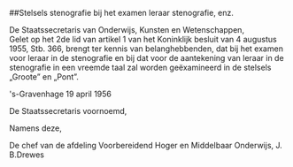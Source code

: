 <meta http-equiv='Content-Type' content='text/html; charset=utf-8' />

##Stelsels stenografie bij het examen leraar stenografie, enz.

De Staatssecretaris van Onderwijs, Kunsten en Wetenschappen,  
Gelet op het 2de lid van artikel 1 van het Koninklijk besluit van 4 augustus 1955, Stb. 366,
brengt ter kennis van belanghebbenden, dat bij het examen voor leraar in de stenografie en bij dat voor de aantekening van leraar in de stenografie in een vreemde taal zal worden geëxamineerd in de stelsels „Groote” en „Pont”.     

's-Gravenhage 
19 april 1956    

De 
Staatssecretaris voornoemd, 

Namens deze, 

De 
chef van de afdeling Voorbereidend Hoger en Middelbaar Onderwijs, 
J. B.Drewes    
